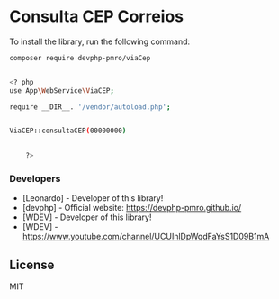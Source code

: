 # Consulta CEP Correios


To install the library, run the following command:

``` sh
composer require devphp-pmro/viaCep

```

``` sh

<? php
use App\WebService\ViaCEP;

require __DIR__. '/vendor/autoload.php';


ViaCEP::consultaCEP(00000000)

    
    ?>
```

### Developers
* [Leonardo] - Developer of this library! 
* [devphp] - Official website: <https://devphp-pmro.github.io/>
* [WDEV] - Developer of this library!
* [WDEV] - https://www.youtube.com/channel/UCUInlDpWqdFaYsS1D09B1mA

License
----

MIT